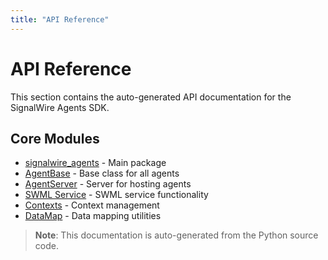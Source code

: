 ```yaml
---
title: "API Reference"
---
```


# API Reference

This section contains the auto-generated API documentation for the SignalWire Agents SDK.

## Core Modules

- [signalwire_agents](./signalwire_agents.md) - Main package
- [AgentBase](./signalwire_agents_core_agent_base.md) - Base class for all agents
- [AgentServer](./signalwire_agents_agent_server.md) - Server for hosting agents
- [SWML Service](./signalwire_agents_core_swml_service.md) - SWML service functionality
- [Contexts](./signalwire_agents_core_contexts.md) - Context management
- [DataMap](./signalwire_agents_core_data_map.md) - Data mapping utilities

> **Note**: This documentation is auto-generated from the Python source code.
